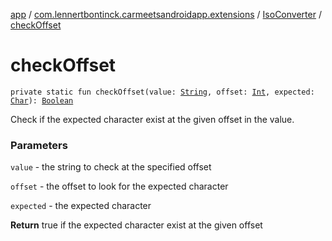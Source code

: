 [app](../../index.md) / [com.lennertbontinck.carmeetsandroidapp.extensions](../index.md) / [IsoConverter](index.md) / [checkOffset](./check-offset.md)

# checkOffset

`private static fun checkOffset(value: `[`String`](https://kotlinlang.org/api/latest/jvm/stdlib/kotlin/-string/index.html)`, offset: `[`Int`](https://kotlinlang.org/api/latest/jvm/stdlib/kotlin/-int/index.html)`, expected: `[`Char`](https://kotlinlang.org/api/latest/jvm/stdlib/kotlin/-char/index.html)`): `[`Boolean`](https://kotlinlang.org/api/latest/jvm/stdlib/kotlin/-boolean/index.html)

Check if the expected character exist at the given offset in the value.

### Parameters

`value` - the string to check at the specified offset

`offset` - the offset to look for the expected character

`expected` - the expected character

**Return**
true if the expected character exist at the given offset


